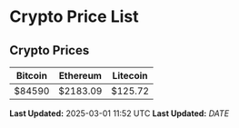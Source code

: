# Crypto Price List

## Crypto Prices
| Bitcoin | Ethereum | Litecoin |
| ------- | -------- | -------- |
| $84590 | $2183.09 | $125.72 |
**Last Updated:** 2025-03-01 11:52 UTC
**Last Updated:** $DATE$
